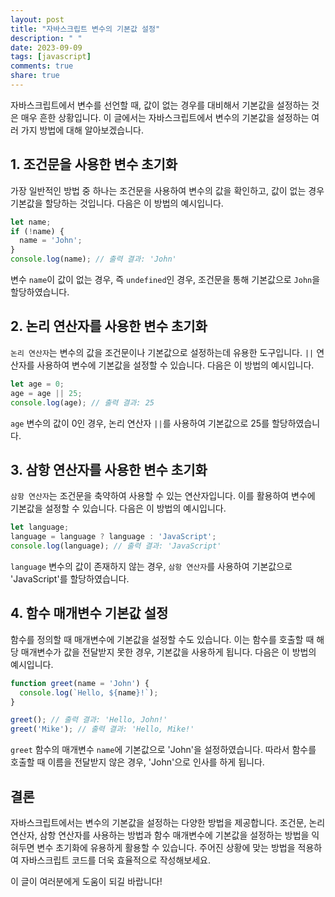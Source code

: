 ```yaml
---
layout: post
title: "자바스크립트 변수의 기본값 설정"
description: " "
date: 2023-09-09
tags: [javascript]
comments: true
share: true
---
```


자바스크립트에서 변수를 선언할 때, 값이 없는 경우를 대비해서 기본값을 설정하는 것은 매우 흔한 상황입니다. 이 글에서는 자바스크립트에서 변수의 기본값을 설정하는 여러 가지 방법에 대해 알아보겠습니다.

## 1. 조건문을 사용한 변수 초기화

가장 일반적인 방법 중 하나는 조건문을 사용하여 변수의 값을 확인하고, 값이 없는 경우 기본값을 할당하는 것입니다. 다음은 이 방법의 예시입니다.

```javascript
let name;
if (!name) {
  name = 'John';
}
console.log(name); // 출력 결과: 'John'
```

변수 `name`이 값이 없는 경우, 즉 `undefined`인 경우, 조건문을 통해 기본값으로 `John`을 할당하였습니다.

## 2. 논리 연산자를 사용한 변수 초기화

`논리 연산자`는 변수의 값을 조건문이나 기본값으로 설정하는데 유용한 도구입니다. `||` 연산자를 사용하여 변수에 기본값을 설정할 수 있습니다. 다음은 이 방법의 예시입니다.

```javascript
let age = 0;
age = age || 25;
console.log(age); // 출력 결과: 25
```

`age` 변수의 값이 0인 경우, 논리 연산자 `||`를 사용하여 기본값으로 25를 할당하였습니다.

## 3. 삼항 연산자를 사용한 변수 초기화

`삼항 연산자`는 조건문을 축약하여 사용할 수 있는 연산자입니다. 이를 활용하여 변수에 기본값을 설정할 수 있습니다. 다음은 이 방법의 예시입니다.

```javascript
let language;
language = language ? language : 'JavaScript';
console.log(language); // 출력 결과: 'JavaScript'
```

`language` 변수의 값이 존재하지 않는 경우, `삼항 연산자`를 사용하여 기본값으로 'JavaScript'를 할당하였습니다.

## 4. 함수 매개변수 기본값 설정

함수를 정의할 때 매개변수에 기본값을 설정할 수도 있습니다. 이는 함수를 호출할 때 해당 매개변수가 값을 전달받지 못한 경우, 기본값을 사용하게 됩니다. 다음은 이 방법의 예시입니다.

```javascript
function greet(name = 'John') {
  console.log(`Hello, ${name}!`);
}

greet(); // 출력 결과: 'Hello, John!'
greet('Mike'); // 출력 결과: 'Hello, Mike!'
```

`greet` 함수의 매개변수 `name`에 기본값으로 'John'을 설정하였습니다. 따라서 함수를 호출할 때 이름을 전달받지 않은 경우, 'John'으로 인사를 하게 됩니다.

## 결론

자바스크립트에서는 변수의 기본값을 설정하는 다양한 방법을 제공합니다. 조건문, 논리 연산자, 삼항 연산자를 사용하는 방법과 함수 매개변수에 기본값을 설정하는 방법을 익혀두면 변수 초기화에 유용하게 활용할 수 있습니다. 주어진 상황에 맞는 방법을 적용하여 자바스크립트 코드를 더욱 효율적으로 작성해보세요.

이 글이 여러분에게 도움이 되길 바랍니다!